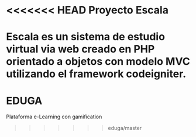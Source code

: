 <<<<<<< HEAD
Proyecto Escala
======

Escala es un sistema de estudio virtual via web creado en PHP orientado a objetos con modelo MVC utilizando el framework codeigniter.
=======
# EDUGA
Plataforma e-Learning con gamification 
>>>>>>> eduga/master
